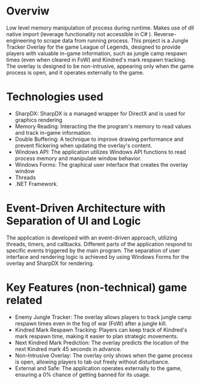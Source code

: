 # Overviw
Low level memory manipulation of process during runtime. Makes use of dll native import (leverage functionality not accessible in C# ). Reverse-engineering to scrape data from running process. 
This project is a Jungle Tracker Overlay for the game League of Legends, designed to provide players with valuable in-game information, such as jungle camp respawn times (even when cleared in FoW) and Kindred's mark respawn tracking. 
The overlay is designed to be non-intrusive, appearing only when the game process is open, and it operates externally to the game.

# Technologies used
* SharpDX: SharpDX is a managed wrapper for DirectX and is used for graphics rendering
* Memory Reading: Interacting the the program's memory to read values and track in-game information.
* Double Buffering: A technique to improve drawing performance and prevent flickering when updating the overlay's content.
* Windows API: The application utilizes Windows API functions to read process memory and manipulate window behavior.
* Windows Forms: The graphical user interface that creates the overlay window
* Threads
* .NET Framework.



# Event-Driven Architecture with Separation of UI and Logic
The application is developed with an event-driven approach, utilizing threads, timers, and callbacks. Different parts of the application respond to specific events triggered by the main program. 
The separation of user interface and rendering logic is achieved by using Windows Forms for the overlay and SharpDX for rendering.

# Key Features (non-technical) game related
* Enemy Jungle Tracker: The overlay allows players to track jungle camp respawn times even in the fog of war (FoW) after a jungle kill.
* Kindred Mark Respawn Tracking: Players can keep track of Kindred's mark respawn time, making it easier to plan strategic movements.
* Next Kindred Mark Prediction: The overlay predicts the location of the next Kindred mark 45 seconds in advance.
* Non-Intrusive Overlay: The overlay only shows when the game process is open, allowing players to tab out freely without disturbance.
* External and Safe: The application operates externally to the game, ensuring a 0% chance of getting banned for its usage.
